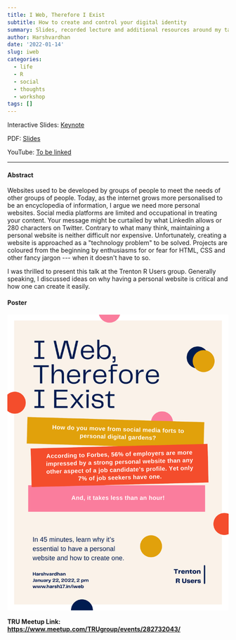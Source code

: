 ```yaml
---
title: I Web, Therefore I Exist
subtitle: How to create and control your digital identity
summary: Slides, recorded lecture and additional resources around my talk on how to create and control your digital identity. 
author: Harshvardhan
date: '2022-01-14'
slug: iweb
categories:
  - life
  - R
  - social
  - thoughts
  - workshop
tags: []
---
```


Interactive Slides: [Keynote](https://drive.google.com/file/d/1grOse1OGVCaTnT_DX_rGTrxSTCUTUjz1/view?usp=sharing)

PDF: [Slides](/docs/talks/iweb-talk.pdf)

YouTube: [To be linked]()

------------------------------------------------------------------------

#### Abstract

Websites used to be developed by groups of people to meet the needs of other groups of people. Today, as the internet grows more personalised to be an encyclopedia of information, I argue we need more personal websites. Social media platforms are limited and occupational in treating your content. Your message might be curtailed by what LinkedIn allows or 280 characters on Twitter. Contrary to what many think, maintaining a personal website is neither difficult nor expensive. Unfortunately, creating a website is approached as a "technology problem" to be solved. Projects are coloured from the beginning by enthusiasms for or fear for HTML, CSS and other fancy jargon --- when it doesn't have to so.

I was thrilled to present this talk at the Trenton R Users group. Generally speaking, I discussed ideas on why having a personal website is critical and how one can create it easily.

#### Poster

![](images/iweb_poster.png "I Web, Therefore I Exist Poster")

**TRU Meetup Link: <https://www.meetup.com/TRUgroup/events/282732043/>**

